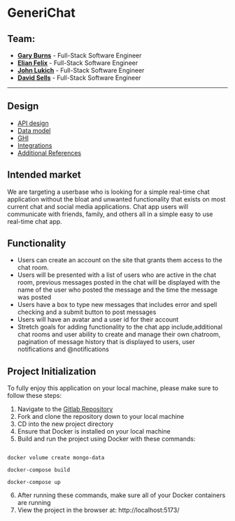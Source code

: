 # GeneriChat

## Team:

- [**Gary Burns**](https://gitlab.com/garyburnstx) - Full-Stack Software Engineer
- [**Elian Felix**](https://gitlab.com/elian-felix) - Full-Stack Software Engineer
- [**John Lukich**](https://gitlab.com/funksy) - Full-Stack Software Engineer
- [**David Sells**](https://gitlab.com/Davidsells1) - Full-Stack Software Engineer
---
## Design

- [API design](docs/api_design.md)
- [Data model](docs/Data_Structure.png)
- [GHI](docs/Wireframe.png)
- [Integrations](docs/Integrations.md)
- [Additional References](docs)

## Intended market

We are targeting a userbase who is looking for a simple real-time chat application without the bloat and unwanted functionality that exists on most current chat and social media applications. Chat app users will communicate with friends, family, and others all in a simple easy to use real-time chat app.

## Functionality

- Users can create an account on the site that grants them access to the chat room.
- Users will be presented with a list of users who are active in the chat room, previous messages posted in the chat will be displayed with the name of the user who posted the message and the time the message was posted
- Users have a box to type new messages that includes error and spell checking and a submit button to post messages
- Users will have an avatar and a user id for their account
- Stretch goals for adding functionality to the chat app include,additional chat rooms and user ability to create and manage their own chatroom, pagination of message history that is displayed to users, user notifications and @notifications

## Project Initialization

To fully enjoy this application on your local machine, please make sure to follow these steps:

1. Navigate to the [Gitlab Repository](https://gitlab.com/the-furious-five/module-3-chat.git)
2. Fork and clone the repository down to your local machine
3. CD into the new project directory
4. Ensure that Docker is installed on your local machine
5. Build and run the project using Docker with these commands:
```

docker volume create mongo-data

docker-compose build

docker-compose up

```

6. After running these commands, make sure all of your Docker containers are running
7. View the project in the browser at: http://localhost:5173/
